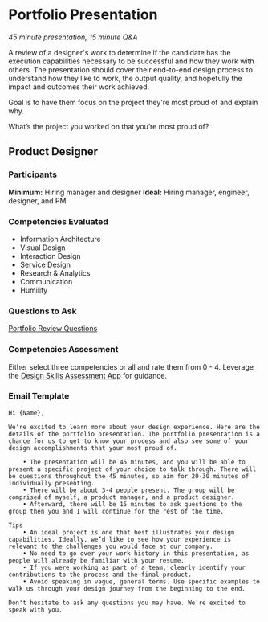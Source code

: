 # Portfolio Presentation
*45 minute presentation, 15 minute Q&A*

A review of a designer's work to determine if the candidate has the execution capabilities necessary to be successful and how they work with others. The presentation should cover their end-to-end design process to understand how they like to work, the output quality, and hopefully the impact and outcomes their work achieved.

Goal is to have them focus on the project they're most proud of and explain why.

What’s the project you worked on that you’re most proud of?

## Product Designer

### Participants
**Minimum:** Hiring manager and designer
**Ideal:** Hiring manager, engineer, designer, and PM

### Competencies Evaluated
- Information Architecture
- Visual Design
- Interaction Design
- Service Design
- Research & Analytics
- Communication
- Humility

### Questions to Ask
[Portfolio Review Questions](https://airtable.com/shrQPAdL8UnFzf7CC)

### Competencies Assessment
Either select three competencies or all and rate them from 0 - 4. Leverage the [Design Skills Assessment App](http://designskillsassessment.joesteinkamp.com) for guidance.


### Email Template
```
Hi {Name},

We're excited to learn more about your design experience. Here are the details of the portfolio presentation. The portfolio presentation is a chance for us to get to know your process and also see some of your design accomplishments that your most proud of.

	• The presentation will be 45 minutes, and you will be able to present a specific project of your choice to talk through. There will be questions throughout the 45 minutes, so aim for 20-30 minutes of individually presenting.
	• There will be about 3-4 people present. The group will be comprised of myself, a product manager, and a product designer.
	• Afterward, there will be 15 minutes to ask questions to the group then you and I will continue for the rest of the time.

Tips
	• An ideal project is one that best illustrates your design capabilities. Ideally, we’d like to see how your experience is relevant to the challenges you would face at our company. 
	• No need to go over your work history in this presentation, as people will already be familiar with your resume.
	• If you were working as part of a team, clearly identify your contributions to the process and the final product.
	• Avoid speaking in vague, general terms. Use specific examples to walk us through your design journey from the beginning to the end.

Don't hesitate to ask any questions you may have. We're excited to speak with you.
```